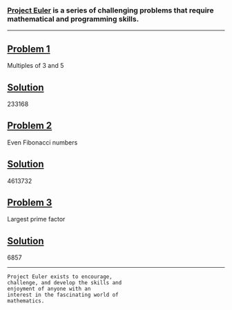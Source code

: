 ### [Project Euler](projecteuler.net) is a series of challenging problems that require mathematical and programming skills.

***

## [Problem 1](https://projecteuler.net/problem=1)
Multiples of 3 and 5
## [Solution](https://github.com/G1Joshi/Project-Euler/blob/master/Problem%20Set/Problem%201.py)
233168

## [Problem 2](https://projecteuler.net/problem=2)
Even Fibonacci numbers
## [Solution](https://github.com/G1Joshi/Project-Euler/blob/master/Problem%20Set/Problem%202.py)
4613732

## [Problem 3](https://projecteuler.net/problem=3)
Largest prime factor
## [Solution](https://github.com/G1Joshi/Project-Euler/blob/master/Problem%20Set/Problem%203.py)
6857

***

```
Project Euler exists to encourage,
challenge, and develop the skills and
enjoyment of anyone with an
interest in the fascinating world of
mathematics.
```
